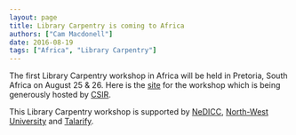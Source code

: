 ```yaml
---
layout: page
title: Library Carpentry is coming to Africa
authors: ["Cam Macdonell"]
date: 2016-08-19
tags: ["Africa", "Library Carpentry"]
---
```


The first Library Carpentry workshop in Africa will be held in Pretoria, South Africa on August 25 & 26.  Here is the [site](https://cmacdonell.github.io/2016-08-25-CSIR/) for the workshop which is being
generously hosted by [CSIR](http://www.csir.co.za/).

This Library Carpentry workshop is supported by [NeDICC](https://nedicc.com/), [North-West University](http://nwu.ac.za/) and [Talarify](http://www.talarify.co.za/). 
